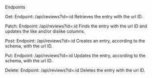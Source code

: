 Endpoints

Get:
Endpoint: /api/reviews?id=:id
Retrieves the entry with the url ID.

Patch:
Endpoint: /api/reviews?id=:id
Finds the entry with the url ID and updates the like and/or dislike columns.

Post:
Endpoint: /api/reviews?id=:id
Creates an entry, according to the schema, with the url ID.

Put:
Endpoint: /api/reviews?id=:id
Updates the entry, according to the schema, with the url ID.

Delete:
Endpoint: /api/reviews?id=:id
Deletes the entry with the url ID.